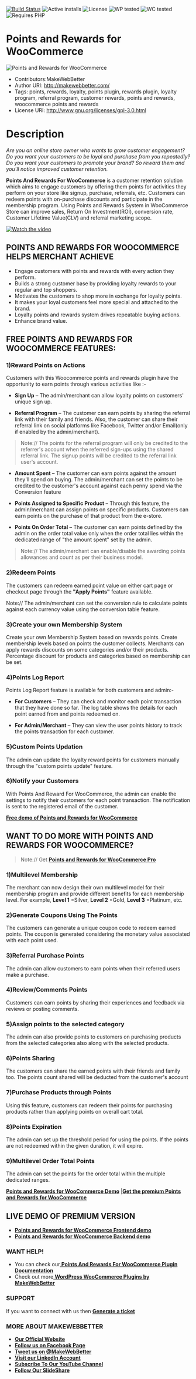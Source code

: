 [![Build Status](https://img.shields.io/travis/twbs/bootstrap/v4-dev.svg)](https://travis-ci.org/twbs/bootstrap) ![Active installs](https://img.shields.io/badge/Active-1000%2B-brightgreen) ![License](https://img.shields.io/badge/License-GPLv3%20or%20later-yellowgreen) ![WP tested](https://img.shields.io/badge/WP%20tested-5.5-brightgreen) ![WC tested](https://img.shields.io/badge/WC%20tested-4.5-brightgreen) ![Requires PHP](https://img.shields.io/badge/Requires%20PHP-5.6-blue)
# Points and Rewards for WooCommerce
![Points and Rewards for WooCommerce](https://ps.w.org/points-and-rewards-for-woocommerce/assets/banner-772x250.jpg)
* Contributors:MakeWebBetter
* Author URI: http://makewebbetter.com/
* Tags: points, rewards, loyalty, points plugin, rewards plugin, loyalty program, referral program, customer rewards, points and rewards, woocommerce points and rewards
* License URI: http://www.gnu.org/licenses/gpl-3.0.html



# Description

_Are you an online store owner who wants to grow customer engagement? Do you want your customers to be loyal and purchase from you repeatedly? Do you want your customers to promote your brand? So reward them and you&#39;ll notice improved customer retention._

**Points And Rewards For WooCommerce** is a customer retention solution which aims to engage customers by offering them points for activities they perform on your store like signup, purchase, referrals, etc. Customers can redeem points with on-purchase discounts and participate in the membership program. Using Points and Rewards System in WooCommerce Store can improve sales, Return On Investment(ROI), conversion rate, Customer Lifetime Value(CLV) and referral marketing scope.

[![Watch the video](https://shorturl.at/hyW38)](https://youtu.be/WWktrnAI88U)

## POINTS AND REWARDS FOR WOOCOMMERCE HELPS MERCHANT ACHIEVE

- Engage customers with points and rewards with every action they perform.
- Builds a strong customer base by providing loyalty rewards to your regular and top shoppers.
- Motivates the customers to shop more in exchange for loyalty points.
- It makes your loyal customers feel more special and attached to the brand.
- Loyalty points and rewards system drives repeatable buying actions.
- Enhance brand value.

## FREE POINTS AND REWARDS FOR WOOCOMMERCE FEATURES:

### 1)Reward Points on Actions

Customers with this Woocommerce points and rewards plugin have the opportunity to earn points through various activities like :-

- **Sign Up** – The admin/merchant can allow loyalty points on customers&#39; unique sign up.

- **Referral Program** – The customer can earn points by sharing the referral link with their family and friends. Also, the customer can share their referral link on social platforms like Facebook, Twitter and/or Email(only if enabled by the admin/merchant).


 > Note:// The points for the referral program will only be credited to the referrer&#39;s account when the referred sign-ups using the shared referral link. The signup points will be credited to the referral link user&#39;s account.


- **Amount Spent** – The customer can earn points against the amount they&#39;ll spend on buying. The admin/merchant can set the points to be credited to the customer&#39;s account against each penny spend via the Conversion feature

- **Points Assigned to Specific Product** – Through this feature, the admin/merchant can assign points on specific products. Customers can earn points on the purchase of that product from the e-store.

- **Points On Order Total** – The customer can earn points defined by the admin on the order total value only when the order total lies within the dedicated range of &quot;the amount spent&quot; set by the admin.


> Note:// The admin/merchant can enable/disable the awarding points allowances and count as per their business model.


### 2)Redeem Points

The customers can redeem earned point value on either cart page or checkout page through the **&quot;Apply Points&quot;** feature available.

Note:// The admin/merchant can set the conversion rule to calculate points against each currency value using the conversion table feature.

### 3)Create your own Membership System

Create your own Membership System based on rewards points. Create membership levels based on points the customer collects. Merchants can apply rewards discounts on some categories and/or their products. Percentage discount for products and categories based on membership can be set.

### 4)Points Log Report

Points Log Report feature is available for both customers and admin:-

- **For Customers** – They can check and monitor each point transaction that they have done so far. The log table shows the details for each point earned from and points redeemed on.

- **For Admin/Merchant** – They can view the user points history to track the points transaction for each customer.

### 5)Custom Points Updation

The admin can update the loyalty reward points for customers manually through the &quot;custom points update&quot; feature.

### 6)Notify your Customers

With Points And Reward For WooCommerce, the admin can enable the settings to notify their customers for each point transaction. The notification is sent to the registered email of the customer.

[**Free demo of Points and Rewards for WooCommerce**](https://demo.makewebbetter.com/points-and-rewards-for-woocommerce-lite/my-account/?utm_source=MWB-PAR-org&amp;utm_medium=MWB-org-page&amp;utm_campaign=MWB-PAR-org)

## WANT TO DO MORE WITH POINTS AND REWARDS FOR WOOCOMMERCE?

> Note:// Get [**Points and Rewards for WooCommerce Pro**](https://makewebbetter.com/product/WooCommerce-points-and-rewards/?utm_source=MWB-PAR-org&amp;utm_medium=MWB-org-page&amp;utm_campaign=MWB-PAR-org)

### 1)Multilevel Membership

The merchant can now design their own multilevel model for their membership program and provide different benefits for each membership level. For example, **Level 1** =Silver, **Level 2** =Gold, **Level 3** =Platinum, etc.

### 2)Generate Coupons Using The Points

The customers can generate a unique coupon code to redeem earned points. The coupon is generated considering the monetary value associated with each point used.

### 3)Referral Purchase Points

The admin can allow customers to earn points when their referred users make a purchase.

### 4)Review/Comments Points

Customers can earn points by sharing their experiences and feedback via reviews or posting comments.

### 5)Assign points to the selected category

The admin can also provide points to customers on purchasing products from the selected categories also along with the selected products.

### 6)Points Sharing

The customers can share the earned points with their friends and family too. The points count shared will be deducted from the customer&#39;s account

### 7)Purchase Products through Points

Using this feature, customers can redeem their points for purchasing products rather than applying points on overall cart total.

### 8)Points Expiration

The admin can set up the threshold period for using the points. If the points are not redeemed within the given duration, it will expire.

### 9)Multilevel Order Total Points

The admin can set the points for the order total within the multiple dedicated ranges.

[**Points and Rewards for WooCommerce Demo**](https://demo.makewebbetter.com/points-and-rewards-for-woocommerce/my-account/?utm_source=MWB-PAR-git&amp;utm_medium=MWB-git-page&amp;utm_campaign=MWB-PAR-git) |[**Get the premium Points and Rewards for WooCommerce**](https://makewebbetter.com/product/WooCommerce-points-and-rewards/?utm_source=MWB-PAR-git&amp;utm_medium=MWB-git-page&amp;utm_campaign=MWB-PAR-git)

## LIVE DEMO OF PREMIUM VERSION

- [ **Points and Rewards for WooCommerce Frontend demo**
](https://demo.makewebbetter.com/points-and-rewards-for-woocommerce/my-account/?utm_source=MWB-PAR-git&amp;utm_medium=MWB-git-page&amp;utm_campaign=MWB-PAR-git)
- [ **Points and Rewards for WooCommerce Backend demo**
](https://demo.makewebbetter.com/points-and-rewards-for-woocommerce/get-personal-demo/?utm_source=MWB-PAR-git&amp;utm_medium=MWB-git-page&amp;utm_campaign=MWB-PAR-git)


### WANT HELP!

- You can check our[ **Points And Rewards For WooCommerce Plugin Documentation**
](https://docs.makewebbetter.com/points-rewards-for-WooCommerce/?utm_source=MWB-PAR-git&amp;utm_medium=MWB-git-page&amp;utm_campaign=MWB-PAR-org)
- Check out more[ **WordPress WooCommerce Plugins by MakeWebBetter**
](https://makewebbetter.com/wordpress-plugins/?utm_source=MWB-PAR-git&amp;utm_medium=MWB-git-page&amp;utm_campaign=MWB-PAR-git)


### **SUPPORT**

If you want to connect with us then [**Generate a ticket**](https://makewebbetter.freshdesk.com/support/tickets/new)

### **MORE ABOUT MAKEWEBBETTER**

- [**Our Official Website**](https://makewebbetter.com/?utm_source=MWB-PAR-git&amp;utm_medium=MWB-git-page&amp;utm_campaign=MWB-PAR-git)
- [**Follow us on Facebook Page**](https://www.facebook.com/makewebbetter)
- [**Tweet us on @MakeWebBetter**](https://twitter.com/makewebbetter)
- [**Visit our LinkedIn Account**](https://www.linkedin.com/company/makewebbetter)
- [**Subscribe To Our YouTube Channel**](https://www.youtube.com/channel/UC7nYNf0JETOwW3GOD_EW2Ag)
- [**Follow Our SlideShare**](https://www.slideshare.net/MakeWebBetter)
